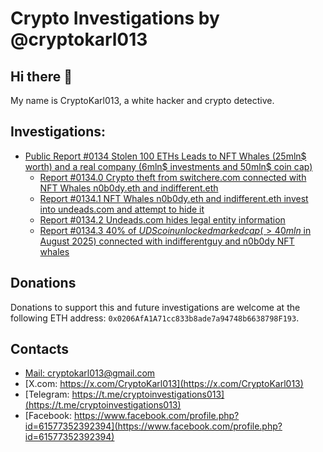 # Crypto Investigations by @cryptokarl013

## Hi there 👋

My name is CryptoKarl013, a white hacker and crypto detective.

## Investigations:
* [Public Report #0134 Stolen 100 ETHs Leads to NFT Whales (25mln$ worth) and a real company (6mln$ investments and 50mln$ coin cap)](report-0134-stolen-ETHs-Leads-to-NFT-Whales-n0b0dy-indifferent-and-investments-into-a-real-company-undeadscom)
  * [Report #0134.0 Crypto theft from switchere.com connected with NFT Whales n0b0dy.eth and indifferent.eth](report-0134-stolen-ETHs-Leads-to-NFT-Whales-n0b0dy-indifferent-and-investments-into-a-real-company-undeadscom/report-0134.0-crypto-theft-from-switchere.com-connected-with-nft-whales-n0b0dy.eth-and-indifferent.eth)
  * [Report #0134.1 NFT Whales n0b0dy.eth and indifferent.eth invest into undeads.com and attempt to hide it](report-0134-stolen-ETHs-Leads-to-NFT-Whales-n0b0dy-indifferent-and-investments-into-a-real-company-undeadscom/report-0134.1-n0b0dy.eth-and-indifferent.eth-invest-in-undeads.com-and-attempt-to-hide-it)
  * [Report #0134.2 Undeads.com hides legal entity information](report-0134-stolen-ETHs-Leads-to-NFT-Whales-n0b0dy-indifferent-and-investments-into-a-real-company-undeadscom/report-0134.2-undeadscom-lacks-clear-official-legal-entity-information)
  * [Report #0134.3 40% of $UDS coin unlocked marked cap (>40mln$ in August 2025) connected with indifferentguy and n0b0dy NFT whales](report-0134-stolen-ETHs-Leads-to-NFT-Whales-n0b0dy-indifferent-and-investments-into-a-real-company-undeadscom/report-0134.3-40-percent-of-$UDS-coin-unlocked-marked-cap-connected-with-indifferentguy-and-n0b0dy-NFT-whales)

## Donations
Donations to support this and future investigations are welcome at the following ETH address: `0x0206AfA1A71cc833b8ade7a94748b6638798F193`.

## Contacts
* [Mail: cryptokarl013@gmail.com](mailto:cryptokarl013@gmail.com)
* [X.com: https://x.com/CryptoKarl013](https://x.com/CryptoKarl013)
* [Telegram: https://t.me/cryptoinvestigations013](https://t.me/cryptoinvestigations013)
* [Facebook: https://www.facebook.com/profile.php?id=61577352392394](https://www.facebook.com/profile.php?id=61577352392394)
